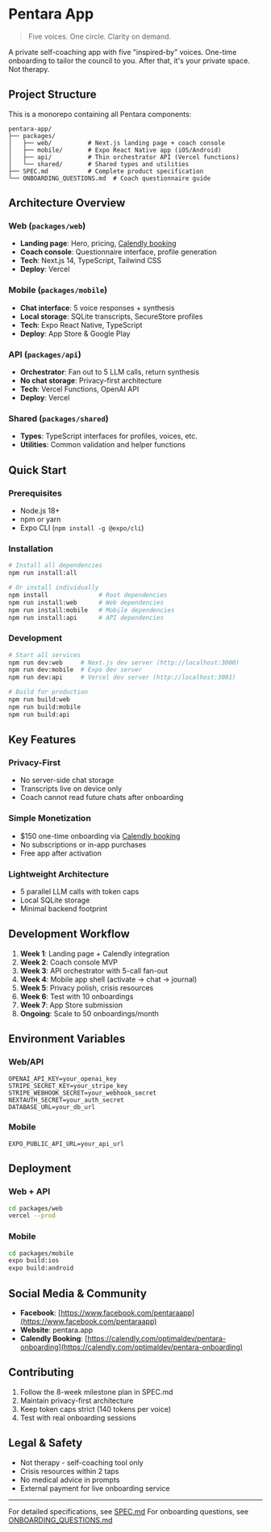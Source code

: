 # Pentara App

> Five voices. One circle. Clarity on demand.

A private self-coaching app with five "inspired-by" voices. One-time onboarding to tailor the council to you. After that, it's your private space. Not therapy.

## Project Structure

This is a monorepo containing all Pentara components:

```
pentara-app/
├── packages/
│   ├── web/          # Next.js landing page + coach console
│   ├── mobile/       # Expo React Native app (iOS/Android)
│   ├── api/          # Thin orchestrator API (Vercel functions)
│   └── shared/       # Shared types and utilities
├── SPEC.md           # Complete product specification
└── ONBOARDING_QUESTIONS.md  # Coach questionnaire guide
```

## Architecture Overview

### Web (`packages/web`)
- **Landing page**: Hero, pricing, [Calendly booking](https://calendly.com/optimaldev/pentara-onboarding)
- **Coach console**: Questionnaire interface, profile generation
- **Tech**: Next.js 14, TypeScript, Tailwind CSS
- **Deploy**: Vercel

### Mobile (`packages/mobile`)
- **Chat interface**: 5 voice responses + synthesis
- **Local storage**: SQLite transcripts, SecureStore profiles
- **Tech**: Expo React Native, TypeScript
- **Deploy**: App Store & Google Play

### API (`packages/api`)
- **Orchestrator**: Fan out to 5 LLM calls, return synthesis
- **No chat storage**: Privacy-first architecture
- **Tech**: Vercel Functions, OpenAI API
- **Deploy**: Vercel

### Shared (`packages/shared`)
- **Types**: TypeScript interfaces for profiles, voices, etc.
- **Utilities**: Common validation and helper functions

## Quick Start

### Prerequisites
- Node.js 18+
- npm or yarn
- Expo CLI (`npm install -g @expo/cli`)

### Installation

```bash
# Install all dependencies
npm run install:all

# Or install individually
npm install              # Root dependencies
npm run install:web      # Web dependencies
npm run install:mobile   # Mobile dependencies
npm run install:api      # API dependencies
```

### Development

```bash
# Start all services
npm run dev:web     # Next.js dev server (http://localhost:3000)
npm run dev:mobile  # Expo dev server
npm run dev:api     # Vercel dev server (http://localhost:3001)

# Build for production
npm run build:web
npm run build:mobile
npm run build:api
```

## Key Features

### Privacy-First
- No server-side chat storage
- Transcripts live on device only
- Coach cannot read future chats after onboarding

### Simple Monetization
- $150 one-time onboarding via [Calendly booking](https://calendly.com/optimaldev/pentara-onboarding)
- No subscriptions or in-app purchases
- Free app after activation

### Lightweight Architecture
- 5 parallel LLM calls with token caps
- Local SQLite storage
- Minimal backend footprint

## Development Workflow

1. **Week 1**: Landing page + Calendly integration
2. **Week 2**: Coach console MVP
3. **Week 3**: API orchestrator with 5-call fan-out
4. **Week 4**: Mobile app shell (activate → chat → journal)
5. **Week 5**: Privacy polish, crisis resources
6. **Week 6**: Test with 10 onboardings
7. **Week 7**: App Store submission
8. **Ongoing**: Scale to 50 onboardings/month

## Environment Variables

### Web/API
```env
OPENAI_API_KEY=your_openai_key
STRIPE_SECRET_KEY=your_stripe_key
STRIPE_WEBHOOK_SECRET=your_webhook_secret
NEXTAUTH_SECRET=your_auth_secret
DATABASE_URL=your_db_url
```

### Mobile
```env
EXPO_PUBLIC_API_URL=your_api_url
```

## Deployment

### Web + API
```bash
cd packages/web
vercel --prod
```

### Mobile
```bash
cd packages/mobile
expo build:ios
expo build:android
```

## Social Media & Community

- **Facebook**: [https://www.facebook.com/pentaraapp](https://www.facebook.com/pentaraapp)
- **Website**: pentara.app
- **Calendly Booking**: [https://calendly.com/optimaldev/pentara-onboarding](https://calendly.com/optimaldev/pentara-onboarding)

## Contributing

1. Follow the 8-week milestone plan in SPEC.md
2. Maintain privacy-first architecture
3. Keep token caps strict (140 tokens per voice)
4. Test with real onboarding sessions

## Legal & Safety

- Not therapy - self-coaching tool only
- Crisis resources within 2 taps
- No medical advice in prompts
- External payment for live onboarding service

---

For detailed specifications, see [SPEC.md](./SPEC.md)
For onboarding questions, see [ONBOARDING_QUESTIONS.md](./ONBOARDING_QUESTIONS.md)
